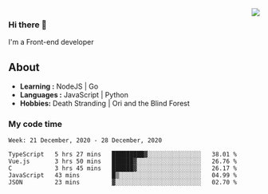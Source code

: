 <img align='right' src="https://github-readme-stats.vercel.app/api?username=strugglebak&show_icons=true">

### Hi there 👋

I'm a Front-end developer

## About

-  **Learning :** NodeJS | Go
-  **Languages :** JavaScript | Python
-  **Hobbies:** Death Stranding | Ori and the Blind Forest

### My code time

<!--START_SECTION:waka-->
```text
Week: 21 December, 2020 - 28 December, 2020

TypeScript   5 hrs 27 mins   █████████▓░░░░░░░░░░░░░░░   38.01 % 
Vue.js       3 hrs 50 mins   ██████▓░░░░░░░░░░░░░░░░░░   26.76 % 
C            3 hrs 45 mins   ██████▓░░░░░░░░░░░░░░░░░░   26.17 % 
JavaScript   43 mins         █▒░░░░░░░░░░░░░░░░░░░░░░░   04.99 % 
JSON         23 mins         ▓░░░░░░░░░░░░░░░░░░░░░░░░   02.70 % 
```
<!--END_SECTION:waka-->
